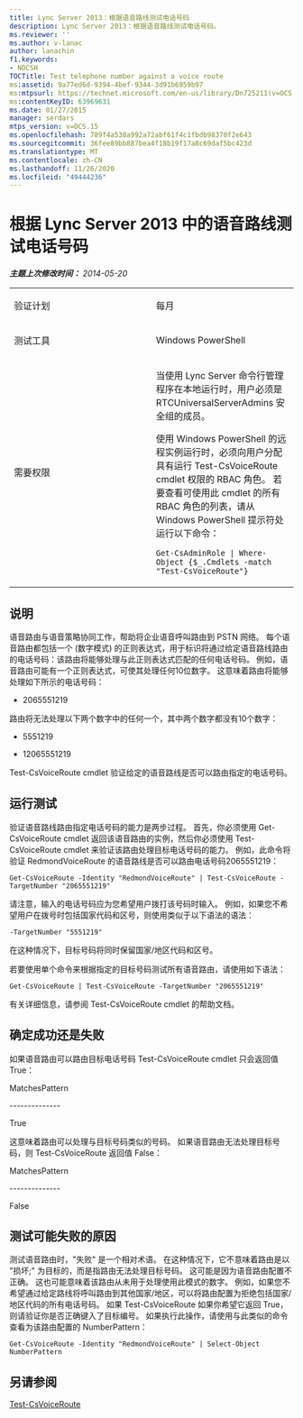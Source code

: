 ```yaml
---
title: Lync Server 2013：根据语音路线测试电话号码
description: Lync Server 2013：根据语音路线测试电话号码。
ms.reviewer: ''
ms.author: v-lanac
author: lanachin
f1.keywords:
- NOCSH
TOCTitle: Test telephone number against a voice route
ms:assetid: 9a77ed6d-9394-4bef-9344-3d91b6959b97
ms:mtpsurl: https://technet.microsoft.com/en-us/library/Dn725211(v=OCS.15)
ms:contentKeyID: 63969631
ms.date: 01/27/2015
manager: serdars
mtps_version: v=OCS.15
ms.openlocfilehash: 789f4a538a992a72abf61f4c1fbdb98370f2e643
ms.sourcegitcommit: 36fee89bb887bea4f18b19f17a8c69daf5bc423d
ms.translationtype: MT
ms.contentlocale: zh-CN
ms.lasthandoff: 11/26/2020
ms.locfileid: "49444236"
---
```

# <a name="test-telephone-number-against-a-voice-route-in-lync-server-2013"></a>根据 Lync Server 2013 中的语音路线测试电话号码

<div data-xmlns="http://www.w3.org/1999/xhtml">

<div class="topic" data-xmlns="http://www.w3.org/1999/xhtml" data-msxsl="urn:schemas-microsoft-com:xslt" data-cs="https://msdn.microsoft.com/">

<div data-asp="https://msdn2.microsoft.com/asp">



</div>

<div id="mainSection">

<div id="mainBody">

<span> </span>

_**主题上次修改时间：** 2014-05-20_


<table>
<colgroup>
<col style="width: 50%" />
<col style="width: 50%" />
</colgroup>
<tbody>
<tr class="odd">
<td><p>验证计划</p></td>
<td><p>每月</p></td>
</tr>
<tr class="even">
<td><p>测试工具</p></td>
<td><p>Windows PowerShell</p></td>
</tr>
<tr class="odd">
<td><p>需要权限</p></td>
<td><p>当使用 Lync Server 命令行管理程序在本地运行时，用户必须是 RTCUniversalServerAdmins 安全组的成员。</p>
<p>使用 Windows PowerShell 的远程实例运行时，必须向用户分配具有运行 Test-CsVoiceRoute cmdlet 权限的 RBAC 角色。 若要查看可使用此 cmdlet 的所有 RBAC 角色的列表，请从 Windows PowerShell 提示符处运行以下命令：</p>
<p><code>Get-CsAdminRole | Where-Object {$_.Cmdlets -match &quot;Test-CsVoiceRoute&quot;}</code></p></td>
</tr>
</tbody>
</table>


<div>

## <a name="description"></a>说明

语音路由与语音策略协同工作，帮助将企业语音呼叫路由到 PSTN 网络。 每个语音路由都包括一个 (数字模式) 的正则表达式，用于标识将通过给定语音路线路由的电话号码：该路由将能够处理与此正则表达式匹配的任何电话号码。 例如，语音路由可能有一个正则表达式，可使其处理任何10位数字。 这意味着路由将能够处理如下所示的电话号码：

  - 2065551219

路由将无法处理以下两个数字中的任何一个，其中两个数字都没有10个数字：

  - 5551219

  - 12065551219

Test-CsVoiceRoute cmdlet 验证给定的语音路线是否可以路由指定的电话号码。

</div>

<div>

## <a name="running-the-test"></a>运行测试

验证语音路线路由指定电话号码的能力是两步过程。 首先，你必须使用 Get-CsVoiceRoute cmdlet 返回该语音路由的实例，然后你必须使用 Test-CsVoiceRoute cmdlet 来验证该路由处理目标电话号码的能力。 例如，此命令将验证 RedmondVoiceRoute 的语音路线是否可以路由电话号码2065551219：

`Get-CsVoiceRoute -Identity "RedmondVoiceRoute" | Test-CsVoiceRoute -TargetNumber "2065551219"`

请注意，输入的电话号码应为您希望用户拨打该号码时输入。 例如，如果您不希望用户在拨号时包括国家代码和区号，则使用类似于以下语法的语法：

`-TargetNumber "5551219"`

在这种情况下，目标号码将同时保留国家/地区代码和区号。

若要使用单个命令来根据指定的目标号码测试所有语音路由，请使用如下语法：

`Get-CsVoiceRoute | Test-CsVoiceRoute -TargetNumber "2065551219"`

有关详细信息，请参阅 Test-CsVoiceRoute cmdlet 的帮助文档。

</div>

<div>

## <a name="determining-success-or-failure"></a>确定成功还是失败

如果语音路由可以路由目标电话号码 Test-CsVoiceRoute cmdlet 只会返回值 True：

MatchesPattern

\--------------

True

这意味着路由可以处理与目标号码类似的号码。 如果语音路由无法处理目标号码，则 Test-CsVoiceRoute 返回值 False：

MatchesPattern

\--------------

False

</div>

<div>

## <a name="reasons-why-the-test-might-have-failed"></a>测试可能失败的原因

测试语音路由时，"失败" 是一个相对术语。 在这种情况下，它不意味着路由是以 "损坏;" 为目标的，而是指路由无法处理目标号码。 这可能是因为语音路由配置不正确。 这也可能意味着该路由从未用于处理使用此模式的数字。 例如，如果您不希望通过给定路线将呼叫路由到其他国家/地区，可以将路由配置为拒绝包括国家/地区代码的所有电话号码。 如果 Test-CsVoiceRoute 如果你希望它返回 True，则请验证你是否正确键入了目标编号。 如果执行此操作，请使用与此类似的命令查看为该路由配置的 NumberPattern：

`Get-CsVoiceRoute -Identity "RedmondVoiceRoute" | Select-Object NumberPattern`

</div>

<div>

## <a name="see-also"></a>另请参阅


[Test-CsVoiceRoute](https://docs.microsoft.com/powershell/module/skype/Test-CsVoiceRoute)  
  

</div>

</div>

<span> </span>

</div>

</div>

</div>

